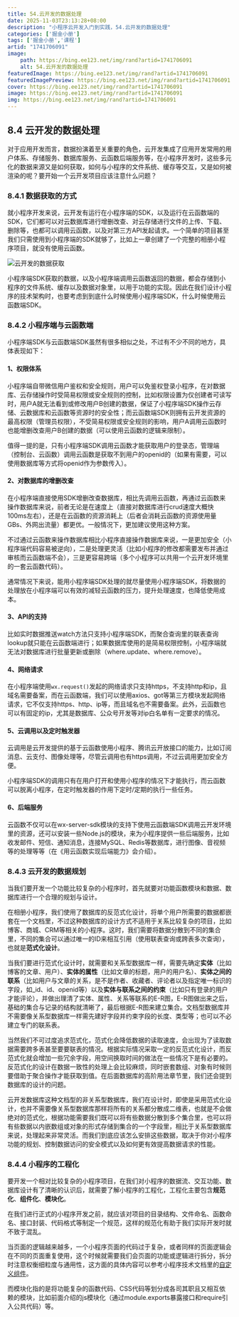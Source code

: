 ```yaml
---
title: 54.云开发的数据处理
date: 2025-11-03T23:13:28+08:00
description: "小程序云开发入门到实践，54.云开发的数据处理"
categories: ['掘金小册']
tags: ['掘金小册','课程']
artid: "1741706091"
image:
    path: https://bing.ee123.net/img/rand?artid=1741706091
    alt: 54.云开发的数据处理
featuredImage: https://bing.ee123.net/img/rand?artid=1741706091
featuredImagePreview: https://bing.ee123.net/img/rand?artid=1741706091
cover: https://bing.ee123.net/img/rand?artid=1741706091
image: https://bing.ee123.net/img/rand?artid=1741706091
img: https://bing.ee123.net/img/rand?artid=1741706091
---
```


## 8.4 云开发的数据处理
对于应用开发而言，数据扮演着至关重要的角色，云开发集成了应用开发常用的用户体系、存储服务、数据库服务、云函数后端服务等，在小程序开发时，这些多元化的数据来源又是如何获取，如何与小程序的文件系统、缓存等交互，又是如何被渲染的呢？要开始一个云开发项目应该注意什么问题？

### 8.4.1 数据获取的方式
就小程序开发来说，云开发有运行在小程序端的SDK，以及运行在云函数端的SDK，它们都可以对云数据库进行增删改查、对云存储进行文件的上传、下载、删除等，也都可以调用云函数，以及对第三方API发起请求。一个简单的项目甚至我们只需使用到小程序端的SDK就够了，比如上一章创建了一个完整的相册小程序项目，就没有使用云函数。

![云开发的数据获取](https://p3-juejin.byteimg.com/tos-cn-i-k3u1fbpfcp/68acaf9a7c2a4d03816e561adeba9a01~tplv-k3u1fbpfcp-zoom-1.image)

小程序端SDK获取的数据，以及小程序端调用云函数返回的数据，都会存储到小程序的文件系统、缓存以及数据对象里，以用于功能的实现。因此在我们设计小程序的技术架构时，也要考虑到到底什么时候使用小程序端SDK，什么时候使用云函数端SDK。

### 8.4.2 小程序端与云函数端
小程序端SDK与云函数端SDK虽然有很多相似之处，不过有不少不同的地方，具体表现如下：

#### 1、权限体系

小程序端自带微信用户鉴权和安全规则，用户可以免鉴权登录小程序，在对数据库、云存储操作时受简易权限或安全规则的控制，比如权限设置为仅创建者可读写时，用户A就无法看到或修改用户B创建的数据，保证了小程序端SDK操作云存储、云数据库和云函数等资源时的安全性；而云函数端SDK则拥有云开发资源的最高权限（管理员权限），不受简易权限或安全规则的影响，用户A调用云函数时也能增删改查用户B创建的数据（可以使用云函数的逻辑来限制）。

值得一提的是，只有小程序端SDK调用云函数才能获取用户的登录态，管理端（控制台、云函数）调用云函数是获取不到用户的openid的（如果有需要，可以使用数据库等方式将openid作为参数传入）。

#### 2、对数据库的增删改查

在小程序端直接使用SDK增删改查数据库，相比先调用云函数，再通过云函数来操作数据库来说，前者无论是在速度上（直接对数据库进行crud速度大概快100ms左右），还是在云函数的资源消耗上（后者会消耗云函数的资源使用量GBs、外网出流量）都更优。一般情况下，更加建议使用这种方案。

不过通过云函数来操作数据库相比小程序直接操作数据库来说，一是更加安全（小程序端代码容易被逆向），二是处理更灵活（比如小程序的修改都需要发布并通过审核而云函数端不会），三是更容易跨端（多个小程序可以共用一个云开发环境里的一套云函数代码）。

通常情况下来说，能用小程序端SDK处理的就尽量使用小程序端SDK，将数据的处理放在小程序端可以有效的减轻云函数的压力，提升处理速度，也降低使用成本。

#### 3、API的支持

比如实时数据推送watch方法只支持小程序端SDK，而聚合查询里的联表查询lookup就只能在云函数端进行；如果数据库使用的是简易权限控制，小程序端就无法对数据库进行批量更新或删除（where.update、where.remove）。

#### 4、网络请求
在小程序端使用`wx.request()`发起的网络请求只支持https，不支持http和ip，且域名需要备案，而在云函数端，我们可以使用axios、got等第三方模块发起网络请求，它不仅支持https、http、ip等，而且域名也不需要备案。此外，云函数也可以有固定的ip，尤其是数据库、公众号开发等对ip白名单有一定要求的情况。

#### 5、云调用以及定时触发器
云调用是云开发提供的基于云函数使用小程序、腾讯云开放接口的能力，比如订阅消息、云支付、图像处理等，尽管云调用也有https调用，不过云调用更加安全方便。

小程序端SDK的调用只有在用户打开和使用小程序的情况下才能执行，而云函数可以脱离小程序，在定时触发器的作用下定时/定期的执行一些任务。

#### 6、后端服务
云函数不仅可以在wx-server-sdk模块的支持下使用云函数端SDK调用云开发环境里的资源，还可以安装一些Node.js的模块，来为小程序提供一些后端服务，比如收发邮件、短信、通知消息，连接MySQL、Redis等数据库，进行图像、音视频等的处理等等（在《用云函数实现后端能力》会介绍）。

### 8.4.3 云开发的数据规划
当我们要开发一个功能比较复杂的小程序时，首先就要对功能函数模块和数据、数据库进行一个合理的规划与设计。

在相册小程序，我们使用了数据库的反范式化设计，将单个用户所需要的数据都嵌套在一个文档里，不过这种数据库的设计方式不适用于关系比较复杂的项目，比如博客、商城、CRM等相关的小程序。这时，我们需要将数据分散到不同的集合里，不同的集合可以通过唯一的ID来相互引用（使用联表查询或跨表多次查询），也就是**范式化设计**。

当我们要进行范式化设计时，就需要和关系型数据库一样，需要先确定**实体**（比如博客的文章、用户）、**实体的属性**（比如文章的标题，用户的用户名）、**实体之间的联系**（比如用户与文章的关系，是不是作者、收藏者、评论者以及指定唯一标识的字段，如_id、id、openid等）以及**实体与联系之间的约束**（比如只有登录的用户才能评论），并做出理清了实体、属性、关系等联系的E-R图，E-R图做出来之后，基础的集合与记录的结构就清晰了，最后根据E-R图来建立集合。文档型数据库并不需要像关系型数据库一样需先建好字段并约束字段的长度、类型等；也可以不必建立专门的联系表。

当然我们不可过度追求范式化，范式化会降低数据的读取速度，会出现为了读取数据需要跨多表甚至要要联表的情况。根据实际情况采取一定的反范式化设计，而反范式化就会增加一些冗余字段，用空间换取时间的做法在一些情况下是有必要的。反范式化的设计在数据一致性的处理上会比较麻烦，同时嵌套数组、对象有时候则要借助于聚合操作才能获取到值。在后面数据库的高阶用法章节里，我们还会提到数据库的设计的问题。

云开发数据库这种文档型的非关系型数据库，我们在设计时，即使是采用范式化设计，也并不需要像关系型数据库那样将所有的关系都分散成二维表，也就是不会做绝对的范式化，根据功能需要我们既可以将有些数据分散到多个集合里，也可以将有些数据以内嵌数组或对象的形式存储到集合的一个字段里，相比于关系型数据库来说，处理起来非常灵活。而我们到底应该怎么安排这些数据，取决于你对小程序功能的规划、控制数据访问的安全模式以及如何更有效提高数据请求的性能。

### 8.4.4 小程序的工程化
要开发一个相对比较复杂的小程序项目，在我们对小程序的数据流、交互功能、数据库设计有了清晰的认识后，就需要了解小程序的工程化，工程化主要包含**规范化**、**组件化**、**模块化**。

在我们进行正式的小程序开发之前，就应该对项目的目录结构、文件命名、函数命名、接口封装、代码格式等制定一个规范，这样的规范化有助于我们实际开发时就不致于混乱。

当页面的逻辑越来越多，一个小程序页面的代码过于复杂，或者同样的页面逻辑会在不同的页面重复使用，这个时候就需要我们会页面的功能或逻辑进行拆分，拆分时注意权衡细粒度与通用性，这方面的具体内容可以参考小程序技术文档里的[自定义组件](https://developers.weixin.qq.com/miniprogram/dev/framework/custom-component/)。

而模块化指的是将功能复杂的函数代码、CSS代码等划分成各司其职且又相互依赖的模块，比如前面介绍的js模块化（通过module.exports暴露接口和require引入公共代码）等。